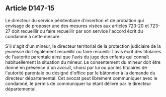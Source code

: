 Article D147-15
----
Le directeur du service pénitentiaire d'insertion et de probation qui envisage
de proposer une des mesures visées aux articles 723-20 et 723-27 doit recueillir
ou faire recueillir par son service l'accord écrit du condamné à cette mesure.

S'il s'agit d'un mineur, le directeur territorial de la protection judiciaire de
la jeunesse doit également recueillir ou faire recueillir l'avis écrit des
titulaires de l'autorité parentale ainsi que l'avis du juge des enfants qui
connaît habituellement la situation du mineur. Le consentement du mineur doit
être donné en présence d'un avocat, choisi par lui ou par les titulaires de
l'autorité parentale ou désigné d'office par le bâtonnier à la demande du
directeur départemental. Cet avocat peut librement communiquer avec le condamné,
le permis de communiquer lui étant délivré par le directeur départemental.
